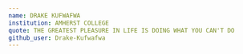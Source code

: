 ```yaml
---
name: DRAKE KUFWAFWA
institution: AMHERST COLLEGE
quote: THE GREATEST PLEASURE IN LIFE IS DOING WHAT YOU CAN'T DO
github_user: Drake-Kufwafwa
---
```


